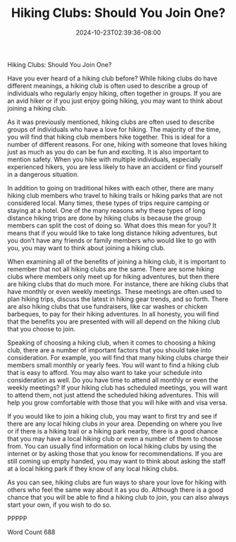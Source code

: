 ﻿---
title: "Hiking Clubs:  Should You Join One?"
date: 2024-10-23T02:39:36-08:00
description: "TXT Tips for Web Success"
featured_image: "/images/TXT.jpg"
tags: ["TXT"]
---

Hiking Clubs:  Should You Join One?

Have you ever heard of a hiking club before?  While hiking clubs do have different meanings, a hiking club is often used to describe a group of individuals who regularly enjoy hiking, often together in groups.  If you are an avid hiker or if you just enjoy going hiking, you may want to think about joining a hiking club.

As it was previously mentioned, hiking clubs are often used to describe groups of individuals who have a love for hiking.  The majority of the time, you will find that hiking club members hike together. This is ideal for a number of different reasons. For one, hiking with someone that loves hiking just as much as you do can be fun and exciting.  It is also important to mention safety.  When you hike with multiple individuals, especially experienced hikers, you are less likely to have an accident or find yourself in a dangerous situation.

In addition to going on traditional hikes with each other, there are many hiking club members who travel to hiking trails or hiking parks that are not considered local.  Many times, these types of trips require camping or staying at a hotel.  One of the many reasons why these types of long distance hiking trips are done by hiking clubs is because the group members can split the cost of doing so. What does this mean for you?  It means that if you would like to take long distance hiking adventures, but you don’t have any friends or family members who would like to go with you, you may want to think about joining a hiking club.

When examining all of the benefits of joining a hiking club, it is important to remember that not all hiking clubs are the same. There are some hiking clubs where members only meet up for hiking adventures, but then there are hiking clubs that do much more.  For instance, there are hiking clubs that have monthly or even weekly meetings. These meetings are often used to plan hiking trips, discuss the latest in hiking gear trends, and so forth. There are also hiking clubs that use fundraisers, like car washes or chicken barbeques, to pay for their hiking adventures. In all honesty, you will find that the benefits you are presented with will all depend on the hiking club that you choose to join.

Speaking of choosing a hiking club, when it comes to choosing a hiking club, there are a number of important factors that you should take into consideration. For example, you will find that many hiking clubs charge their members small monthly or yearly fees. You will want to find a hiking club that is easy to afford. You may also want to take your schedule into consideration as well.  Do you have time to attend all monthly or even the weekly meetings?  If your hiking club has scheduled meetings, you will want to attend them, not just attend the scheduled hiking adventures. This will help you grow comfortable with those that you will hike with and visa versa.

If you would like to join a hiking club, you may want to first try and see if there are any local hiking clubs in your area.  Depending on where you live or if there is a hiking trail or a hiking park nearby, there is a good chance that you may have a local hiking club or even a number of them to choose from. You can usually find information on local hiking clubs by using the internet or by asking those that you know for recommendations.  If you are still coming up empty handed, you may want to think about asking the staff at a local hiking park if they know of any local hiking clubs.  

As you can see, hiking clubs are fun ways to share your love for hiking with others who feel the same way about it as you do.  Although there is a good chance that you will be able to find a hiking club to join, you can also always start your own, if you wish to do so.

PPPPP

Word Count 688

